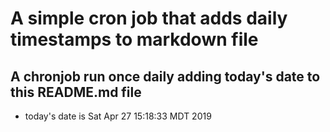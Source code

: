 A simple cron job that adds daily timestamps to markdown file
============================================================
## A chronjob run once daily adding today's date to this README.md file
* today's date is Sat Apr 27 15:18:33 MDT 2019
